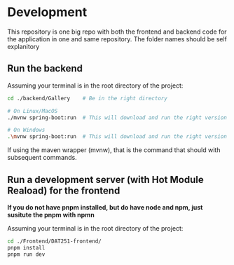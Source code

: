 # Development

This repository is one big repo with both the frontend and backend code for the application in one and same repository.
The folder names should be self explanitory

## Run the backend

Assuming your terminal is in the root directory of the project:
```bash
cd ./backend/Gallery    # Be in the right directory

# On Linux/MacOS
./mvnw spring-boot:run  # This will download and run the right version of maven before running the spring boot development server.

# On Windows
.\mvnw spring-boot:run  # This will download and run the right version of maven before running the spring boot development server.

```

If using the maven wrapper (mvnw), that is the command that should with subsequent commands.

## Run a development server (with Hot Module Reaload) for the frontend

**If you do not have pnpm installed, but do have node and npm, just susitute the pnpm with npmn**

Assuming your terminal is in the root directory of the project:
```bash
cd ./Frontend/DAT251-frontend/
pnpm install
pnpm run dev
```